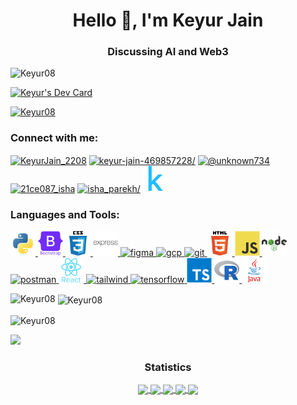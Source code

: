 <h1 align="center"> Hello 👋, I'm Keyur Jain </h1>
<h3 align="center">Discussing AI and Web3</h3>


<p align="left"> <img src="https://komarev.com/ghpvc/?username=Keyur08&label=Profile%20views&color=0e75b6&style=flat" alt="Keyur08" /> </p>

<a href="https://app.daily.dev/kj_22"><img src="https://api.daily.dev/devcards/3e5eb07bc65947129fb3c29ea0155fc2.png?r=8td" width="400" alt="Keyur's Dev Card"/></a>

<p align="left"> <a href="https://github.com/ryo-ma/github-profile-trophy"><img src="https://github-profile-trophy.vercel.app/?username=Keyur08" alt="Keyur08" /></a> </p>


<h3 align="left">Connect with me:</h3>
<p align="left">

<a href="https://twitter.com/KeyurJain_2208" target="blank"><img align="center" src="https://raw.githubusercontent.com/rahuldkjain/github-profile-readme-generator/master/src/images/icons/Social/twitter.svg" alt="KeyurJain_2208" height="30" width="40" /></a> <a href="https://www.linkedin.com/in/keyur-jain-469857228/" target="blank"><img align="center" src="https://raw.githubusercontent.com/rahuldkjain/github-profile-readme-generator/master/src/images/icons/Social/linked-in-alt.svg" alt="keyur-jain-469857228/" height="30" width="40" /></a> <a href="https://hashnode.com/@unknown734" target="blank"><img align="center" src="https://raw.githubusercontent.com/rahuldkjain/github-profile-readme-generator/master/src/images/icons/Social/hashnode.svg" alt="@unknown734" height="30" width="40" /></a> <a href="https://www.hackerrank.com/keyurjain141" target="blank"><img align="center" src="https://raw.githubusercontent.com/rahuldkjain/github-profile-readme-generator/master/src/images/icons/Social/hackerrank.svg" alt="21ce087_isha" height="30" width="40" /></a> <a href="https://leetcode.com/keyurjain141//" target="blank"><img align="center" src="https://raw.githubusercontent.com/rahuldkjain/github-profile-readme-generator/master/src/images/icons/Social/leet-code.svg" alt="isha_parekh/" height="30" width="40" /></a>  <a href="https://www.kaggle.com/unknown09q" target="_blank" rel="noreferrer"> <img src="https://github.com/devicons/devicon/blob/master/icons/kaggle/kaggle-original.svg" alt="kaggle" width="40" height="40"/> </a>

</p>

<h3 align="left">Languages and Tools:</h3>

<a href="https://www.python.org" target="_blank" rel="noreferrer"> <img src="https://raw.githubusercontent.com/devicons/devicon/master/icons/python/python-original.svg" alt="python" width="40" height="40"/> </a>
<a href="https://getbootstrap.com" target="_blank" rel="noreferrer"> <img src="https://raw.githubusercontent.com/devicons/devicon/master/icons/bootstrap/bootstrap-plain-wordmark.svg" alt="bootstrap" width="40" height="40"/> </a> <a href="https://www.w3schools.com/css/" target="_blank" rel="noreferrer"> <img src="https://raw.githubusercontent.com/devicons/devicon/master/icons/css3/css3-original-wordmark.svg" alt="css3" width="40" height="40"/> </a> <a href="https://expressjs.com" target="_blank" rel="noreferrer"> <img src="https://raw.githubusercontent.com/devicons/devicon/master/icons/express/express-original-wordmark.svg" alt="express" width="40" height="40"/> </a> <a href="https://www.figma.com/" target="_blank" rel="noreferrer"> <img src="https://www.vectorlogo.zone/logos/figma/figma-icon.svg" alt="figma" width="40" height="40"/> </a> <a href="https://cloud.google.com" target="_blank" rel="noreferrer"> <img src="https://www.vectorlogo.zone/logos/google_cloud/google_cloud-icon.svg" alt="gcp" width="40" height="40"/> </a> <a href="https://git-scm.com/" target="_blank" rel="noreferrer"> <img src="https://www.vectorlogo.zone/logos/git-scm/git-scm-icon.svg" alt="git" width="40" height="40"/> </a> <a href="https://www.w3.org/html/" target="_blank" rel="noreferrer"> <img src="https://raw.githubusercontent.com/devicons/devicon/master/icons/html5/html5-original-wordmark.svg" alt="html5" width="40" height="40"/> </a>  <a href="https://developer.mozilla.org/en-US/docs/Web/JavaScript" target="_blank" rel="noreferrer"> <img src="https://raw.githubusercontent.com/devicons/devicon/master/icons/javascript/javascript-original.svg" alt="javascript" width="40" height="40"/> </a> <a href="https://nodejs.org" target="_blank" rel="noreferrer"> <img src="https://raw.githubusercontent.com/devicons/devicon/master/icons/nodejs/nodejs-original-wordmark.svg" alt="nodejs" width="40" height="40"/> </a>  <a href="https://postman.com" target="_blank" rel="noreferrer"> <img src="https://www.vectorlogo.zone/logos/getpostman/getpostman-icon.svg" alt="postman" width="40" height="40"/> </a> <a href="https://reactjs.org/" target="_blank" rel="noreferrer"> <img src="https://raw.githubusercontent.com/devicons/devicon/master/icons/react/react-original-wordmark.svg" alt="react" width="40" height="40"/> </a>  <a href="https://tailwindcss.com/" target="_blank" rel="noreferrer"> <img src="https://www.vectorlogo.zone/logos/tailwindcss/tailwindcss-icon.svg" alt="tailwind" width="40" height="40"/> </a> <a href="https://www.tensorflow.org" target="_blank" rel="noreferrer"> <img src="https://www.vectorlogo.zone/logos/tensorflow/tensorflow-icon.svg" alt="tensorflow" width="40" height="40"/> </a> <a href="https://www.typescriptlang.org/" target="_blank" rel="noreferrer"> <img src="https://raw.githubusercontent.com/devicons/devicon/master/icons/typescript/typescript-original.svg" alt="typescript" width="40" height="40"/> </a> <a href="https://www.r-project.org/" target="_blank" rel="noreferrer"> <img src="https://github.com/devicons/devicon/blob/master/icons/r/r-original.svg" alt="r" width="40" height="40"/> </a> <a href="https://www.java.com/en/" target="_blank" rel="noreferrer"> <img src="https://github.com/devicons/devicon/blob/master/icons/java/java-original-wordmark.svg" alt="r" width="40" height="40"/> </a>


 </p>

<p><img align="left" src="https://github-readme-stats.vercel.app/api/top-langs?username=Keyur08&show_icons=true&locale=en&layout=compact" alt="Keyur08" /></p>
<p>&nbsp;<img align="center" src="https://github-readme-stats.vercel.app/api?username=Keyur08&show_icons=true&locale=en" alt="Keyur08" /></p>
<p><img align="center" src="https://github-readme-streak-stats.herokuapp.com/?user=Keyur08&"alt="Keyur08"/>
</p>

<img src="https://user-images.githubusercontent.com/73097560/115834477-dbab4500-a447-11eb-908a-139a6edaec5c.gif"><h3 align="center">Statistics</h3>
<div align="center">
<a href="https://github.com/Keyur08">
<img align="center" src="http://github-profile-summary-cards.vercel.app/api/cards/stats?username=Keyur08&theme=2077" height="180em" />
<img align="center" src="http://github-profile-summary-cards.vercel.app/api/cards/most-commit-language?username=Keyur08&theme=2077" height="180em" />
<img align="center" src="http://github-profile-summary-cards.vercel.app/api/cards/repos-per-language?username=Keyur08&theme=2077" height="180em" />
<img align="center" src="http://github-profile-summary-cards.vercel.app/api/cards/productive-time?username=Keyur08&theme=2077" height="180em" />
<img align="center" src="http://github-profile-summary-cards.vercel.app/api/cards/profile-details?username=Keyur08&theme=2077" height="180em" />
</div>





